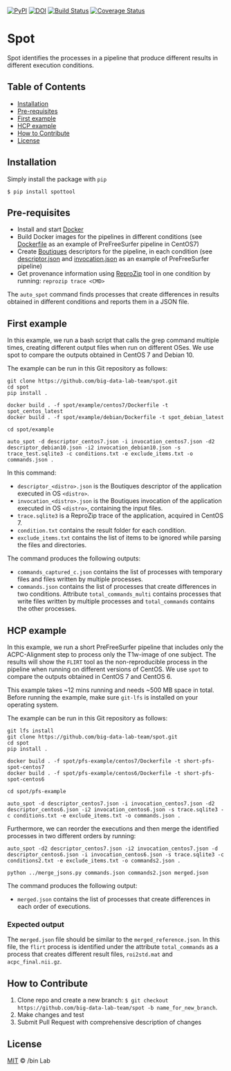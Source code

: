 [![PyPI](https://img.shields.io/pypi/v/spottool)](https://pypi.python.org/pypi/spottool)
[![DOI](https://zenodo.org/badge/212620019.svg)](https://zenodo.org/badge/latestdoi/212620019)
[![Build Status](https://travis-ci.org/ali4006/spot.svg?branch=develop)](https://travis-ci.org/big-data-lab-team/spot)
[![Coverage Status](https://coveralls.io/repos/github/big-data-lab-team/spot/badge.svg?branch=develop)](https://coveralls.io/github/big-data-lab-team/spot?branch=develop)

# Spot

Spot identifies the processes in a pipeline that produce different results in different
execution conditions.

<!-- TABLE OF CONTENTS -->
## Table of Contents

* [Installation](#installation)
* [Pre-requisites](#pre-requisites)
* [First example](#first-example)
* [HCP example](#hcp-example)
* [How to Contribute](#how-to-contribute)
* [License](#license)


## Installation

Simply install the package with `pip`

    $ pip install spottool

## Pre-requisites

* Install and start [Docker](http://www.docker.com)
* Build Docker images for the pipelines in different conditions (see [Dockerfile](spot/pfs-example/centos7/Dockerfile) as an example of PreFreeSurfer pipeline in CentOS7)
* Create [Boutiques](https://boutiques.github.io) descriptors for the pipeline, in each condition (see [descriptor.json](spot/pfs-example/descriptor_centos7.json) and [invocation.json](spot/pfs-example/invocation_centos7.json) as an example of PreFreeSurfer pipeline)
* Get provenance information using [ReproZip](http://docs.reprozip.org/en/1.0.x/packing.html) tool in one condition
by running: ```reprozip trace <CMD>```

The `auto_spot` command finds processes that create differences in results obtained in different conditions and reports them in a JSON file.

## First example

In this example, we run a bash script that calls the grep command multiple times, creating different output files when run on different OSes. We use spot to compare the outputs obtained in CentOS 7 and Debian 10.

The example can be run in this Git repository as follows:
```
git clone https://github.com/big-data-lab-team/spot.git
cd spot
pip install .

docker build . -f spot/example/centos7/Dockerfile -t spot_centos_latest
docker build . -f spot/example/debian/Dockerfile -t spot_debian_latest

cd spot/example 

auto_spot -d descriptor_centos7.json -i invocation_centos7.json -d2 descriptor_debian10.json -i2 invocation_debian10.json -s trace_test.sqlite3 -c conditions.txt -e exclude_items.txt -o commands.json .
```
In this command:
* `descriptor_<distro>.json` is the Boutiques descriptor of the application executed in OS `<distro>`.
* `invocation_<distro>.json` is the Boutiques invocation of the application executed in OS `<distro>`, containing the input files.
* `trace.sqlite3` is a ReproZip trace of the application, acquired in CentOS 7.
* `condition.txt` contains the result folder for each condition.
* `exclude_items.txt` contains the list of items to be ignored while parsing the files and directories.

The command produces the following outputs:
*  `commands_captured_c.json` contains the list of processes with temporary files and files written by multiple processes. 
*  `commands.json` contains the list of processes that create differences in two conditions. Attribute `total_commands_multi` contains processes that write files written by multiple processes and `total_commands` contains the other processes.

## HCP example

In this example, we run a short PreFreeSurfer pipeline that includes only the ACPC-Alignment step 
to process only the T1w-image of one subject. The results will show the `FLIRT` tool as the non-reproducible process in the pipeline when running on different versions of CentOS. We use `spot` to compare the outputs obtained in CentOS 7 and CentOS 6.

This example takes ~12 mins running and needs ~500 MB space in total.
Before running the example, make sure `git-lfs` is installed on your operating system.

The example can be run in this Git repository as follows:
```
git lfs install
git clone https://github.com/big-data-lab-team/spot.git
cd spot
pip install .

docker build . -f spot/pfs-example/centos7/Dockerfile -t short-pfs-spot-centos7
docker build . -f spot/pfs-example/centos6/Dockerfile -t short-pfs-spot-centos6

cd spot/pfs-example 

auto_spot -d descriptor_centos7.json -i invocation_centos7.json -d2 descriptor_centos6.json -i2 invocation_centos6.json -s trace.sqlite3 -c conditions.txt -e exclude_items.txt -o commands.json .
```

Furthermore, we can reorder the executions and then merge the identified processes in two different orders by running:
```
auto_spot -d2 descriptor_centos7.json -i2 invocation_centos7.json -d descriptor_centos6.json -i invocation_centos6.json -s trace.sqlite3 -c conditions2.txt -e exclude_items.txt -o commands2.json .

python ../merge_jsons.py commands.json commands2.json merged.json
```

The command produces the following output:
*  `merged.json` contains the list of processes that create differences in each order of executions.

### Expected output
The `merged.json` file should be similar to the `merged_reference.json`. 
In this file, the `flirt` process is identified under the attribute `total_commands` as a process that creates different result files, `roi2std.mat` and `acpc_final.nii.gz`.

## How to Contribute

1. Clone repo and create a new branch: `$ git checkout https://github.com/big-data-lab-team/spot -b name_for_new_branch`.
2. Make changes and test
3. Submit Pull Request with comprehensive description of changes


## License

[MIT](LICENSE) © /bin Lab
